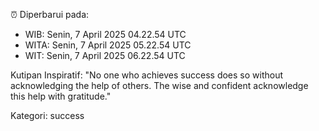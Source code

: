 ⏰ Diperbarui pada:
- WIB: Senin, 7 April 2025 04.22.54 UTC
- WITA: Senin, 7 April 2025 05.22.54 UTC
- WIT: Senin, 7 April 2025 06.22.54 UTC

Kutipan Inspiratif:
"No one who achieves success does so without acknowledging the help of others. The wise and confident acknowledge this help with gratitude."


Kategori: success

